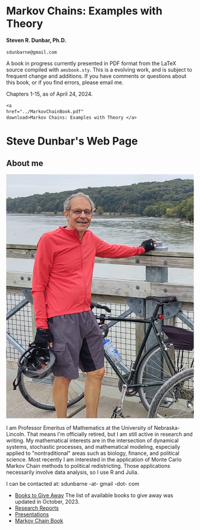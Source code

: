 Markov Chains: Examples with Theory
=============================

**Steven R. Dunbar, Ph.D.**

`sdunbarne@gmail.com`

A book in progress currently presented in PDF format from the LaTeX
source compiled with `amsbook.sty`.  This is a evolving work, and is
subject to frequent change and additions.  If you have comments or
questions about this book, or if you find errors, please email me.

Chapters 1-15, as of April 24, 2024.

~~~
<a
href="../MarkovChainBook.pdf"
download>Markov Chains: Examples with Theory </a> 

~~~
# Steve Dunbar's Web Page
## About me

![Steve Dunbar](/assets/IMG_20211006_110534319_HDR_cropped.jpg)

I am Professor Emeritus of Mathematics at the University of
Nebraska-Lincoln. That means I'm officially retired, but I am still
active in research and writing. My mathematical interests are in the
intersection of dynamical systems, stochastic processes, and
mathematical modeling, especially applied to "nontraditional" areas
such as biology, finance, and political science. Most recently I am
interested in the application of Monte Carlo Markov Chain methods to
political redistricting. Those applications necessarily involve data
analysis, so I use R and Julia.

I can be contacted at: sdunbarne -at- gmail -dot- com

* [Books to Give Away](/DonatedBooks/donatedbooks/)
The list of available books to give away was updated in October, 2023.
* [Research Reports](/ResearchReports/analysis_population_deviations/)
* [Presentations](/Presentations/presentations/)
* [Markov Chain Book](MarkovChainBook/markovchainbook/)
